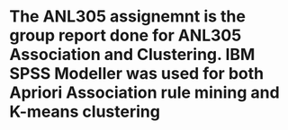 # The ANL305 assignemnt is the group report done for ANL305 Association and Clustering. IBM SPSS Modeller was used for both Apriori Association rule mining and K-means clustering
